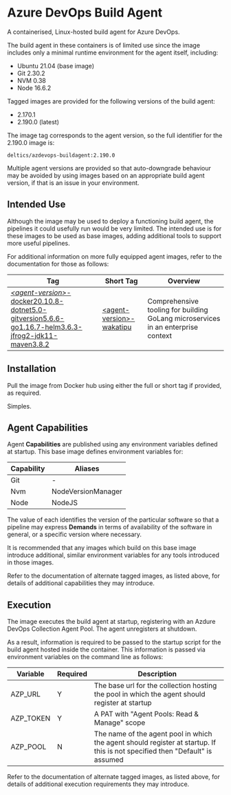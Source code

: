 # Azure DevOps Build Agent

A containerised, Linux-hosted build agent for Azure DevOps.

The build agent in these containers is of limited use since the image includes only a minimal runtime environment for the agent itself, including:

* Ubuntu 21.04 (base image)
* Git 2.30.2
* NVM 0.38
* Node 16.6.2

Tagged images are provided for the following versions of the build agent:

* 2.170.1
* 2.190.0 (latest)

The image tag corresponds to the agent version, so the full identifier for the 2.190.0 image is:

`deltics/azdevops-buildagent:2.190.0`

Multiple agent versions are provided so that auto-downgrade behaviour may be avoided by using images based on an appropriate build agent version, if that is an issue in your environment.


## Intended Use

Although the image may be used to deploy a functioning build agent, the pipelines it could usefully run would be very limited.  The intended use is for these images to be used as base images, adding additional tools to support more useful pipelines.

For additional information on more fully equipped agent images, refer to the documentation for those as follows:

| Tag | Short Tag | Overview |
| --- | --------- | -------- |
| [*&lt;agent-version&gt;*-docker20.10.8-dotnet5.0-gitversion5.6.6-go1.16.7-helm3.6.3-jfrog2-jdk11-maven3.8.2](README-wakatipu.md) | [&lt;agent-version&gt;-wakatipu](README-wakatipu.md) | Comprehensive tooling for building GoLang microservices in an enterprise context |


## Installation

Pull the image from Docker hub using either the full or short tag if provided, as required.

Simples.


## Agent Capabilities

Agent **Capabilities** are published using any environment variables defined at startup.  This base image defines environment variables for:

| Capability | Aliases |
| ---------- | ------- |
| Git  | - |
| Nvm  | NodeVersionManager |
| Node | NodeJS |

The value of each identifies the version of the particular software so that a pipeline may express **Demands** in terms of availability of the software in general, or a specific version where necessary.

It is recommended that any images which build on this base image introduce additional, similar environment variables for any tools introduced in those images.

Refer to the documentation of alternate tagged images, as listed above, for details of additional capabilities they may introduce.


## Execution

The image executes the build agent at startup, registering with an Azdure DevOps Collection Agent Pool.  The agent unregisters at shutdown.

As a result, information is required to be passed to the startup script for the build agent hosted inside the container.  This information is passed via environment variables on the command line as follows:

| Variable   | Required | Description |
| ---------- | --- | --- |
| AZP_URL    | Y | The base url for the collection hosting the pool in which the agent should register at startup |
| AZP_TOKEN  | Y| A PAT with "Agent Pools: Read & Manage" scope
| AZP_POOL   | N | The name of the agent pool in which the agent should register at startup.  If this is not specified then "Default" is assumed

Refer to the documentation of alternate tagged images, as listed above, for details of additional execution requirements they may introduce.